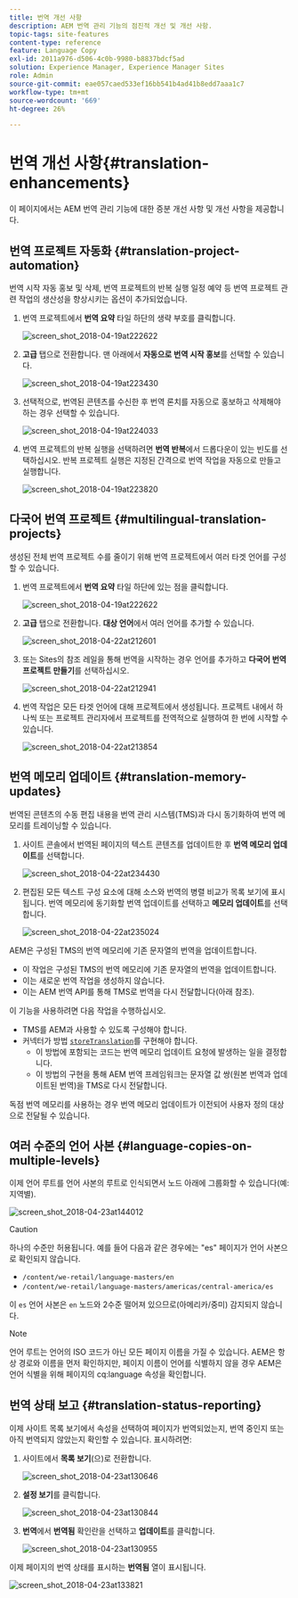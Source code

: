 ```yaml
---
title: 번역 개선 사항
description: AEM 번역 관리 기능의 점진적 개선 및 개선 사항.
topic-tags: site-features
content-type: reference
feature: Language Copy
exl-id: 2011a976-d506-4c0b-9980-b8837bdcf5ad
solution: Experience Manager, Experience Manager Sites
role: Admin
source-git-commit: eae057caed533ef16bb541b4ad41b8edd7aaa1c7
workflow-type: tm+mt
source-wordcount: '669'
ht-degree: 26%

---
```


# 번역 개선 사항{#translation-enhancements}

이 페이지에서는 AEM 번역 관리 기능에 대한 증분 개선 사항 및 개선 사항을 제공합니다.

## 번역 프로젝트 자동화 {#translation-project-automation}

번역 시작 자동 홍보 및 삭제, 번역 프로젝트의 반복 실행 일정 예약 등 번역 프로젝트 관련 작업의 생산성을 향상시키는 옵션이 추가되었습니다.

1. 번역 프로젝트에서 **번역 요약** 타일 하단의 생략 부호를 클릭합니다.

   ![screen_shot_2018-04-19at222622](assets/screen_shot_2018-04-19at222622.jpg)

1. **고급** 탭으로 전환합니다. 맨 아래에서 **자동으로 번역 시작 홍보**&#x200B;를 선택할 수 있습니다.

   ![screen_shot_2018-04-19at223430](assets/screen_shot_2018-04-19at223430.jpg)

1. 선택적으로, 번역된 콘텐츠를 수신한 후 번역 론치를 자동으로 홍보하고 삭제해야 하는 경우 선택할 수 있습니다.

   ![screen_shot_2018-04-19at224033](assets/screen_shot_2018-04-19at224033.jpg)

1. 번역 프로젝트의 반복 실행을 선택하려면 **번역 반복**&#x200B;에서 드롭다운이 있는 빈도를 선택하십시오. 반복 프로젝트 실행은 지정된 간격으로 번역 작업을 자동으로 만들고 실행합니다.

   ![screen_shot_2018-04-19at223820](assets/screen_shot_2018-04-19at223820.jpg)

## 다국어 번역 프로젝트 {#multilingual-translation-projects}

생성된 전체 번역 프로젝트 수를 줄이기 위해 번역 프로젝트에서 여러 타겟 언어를 구성할 수 있습니다.

1. 번역 프로젝트에서 **번역 요약** 타일 하단에 있는 점을 클릭합니다.

   ![screen_shot_2018-04-19at222622](assets/screen_shot_2018-04-19at222622.jpg)

1. **고급** 탭으로 전환합니다. **대상 언어**&#x200B;에서 여러 언어를 추가할 수 있습니다.

   ![screen_shot_2018-04-22at212601](assets/screen_shot_2018-04-22at212601.jpg)

1. 또는 Sites의 참조 레일을 통해 번역을 시작하는 경우 언어를 추가하고 **다국어 번역 프로젝트 만들기**&#x200B;를 선택하십시오.

   ![screen_shot_2018-04-22at212941](assets/screen_shot_2018-04-22at212941.jpg)

1. 번역 작업은 모든 타겟 언어에 대해 프로젝트에서 생성됩니다. 프로젝트 내에서 하나씩 또는 프로젝트 관리자에서 프로젝트를 전역적으로 실행하여 한 번에 시작할 수 있습니다.

   ![screen_shot_2018-04-22at213854](assets/screen_shot_2018-04-22at213854.jpg)

## 번역 메모리 업데이트 {#translation-memory-updates}

번역된 콘텐츠의 수동 편집 내용을 번역 관리 시스템(TMS)과 다시 동기화하여 번역 메모리를 트레이닝할 수 있습니다.

1. 사이트 콘솔에서 번역된 페이지의 텍스트 콘텐츠를 업데이트한 후 **번역 메모리 업데이트**&#x200B;를 선택합니다.

   ![screen_shot_2018-04-22at234430](assets/screen_shot_2018-04-22at234430.jpg)

1. 편집된 모든 텍스트 구성 요소에 대해 소스와 번역의 병렬 비교가 목록 보기에 표시됩니다. 번역 메모리에 동기화할 번역 업데이트를 선택하고 **메모리 업데이트**&#x200B;를 선택합니다.

   ![screen_shot_2018-04-22at235024](assets/screen_shot_2018-04-22at235024.jpg)

AEM은 구성된 TMS의 번역 메모리에 기존 문자열의 번역을 업데이트합니다.

* 이 작업은 구성된 TMS의 번역 메모리에 기존 문자열의 번역을 업데이트합니다.
* 이는 새로운 번역 작업을 생성하지 않습니다.
* 이는 AEM 번역 API를 통해 TMS로 번역을 다시 전달합니다(아래 참조).

이 기능을 사용하려면 다음 작업을 수행하십시오.

* TMS를 AEM과 사용할 수 있도록 구성해야 합니다.
* 커넥터가 방법 [`storeTranslation`](https://developer.adobe.com/experience-manager/reference-materials/cloud-service/javadoc/com/adobe/granite/translation/api/TranslationService.html)를 구현해야 합니다.
   * 이 방법에 포함되는 코드는 번역 메모리 업데이트 요청에 발생하는 일을 결정합니다.
   * 이 방법의 구현을 통해 AEM 번역 프레임워크는 문자열 값 쌍(원본 번역과 업데이트된 번역)을 TMS로 다시 전달합니다.

독점 번역 메모리를 사용하는 경우 번역 메모리 업데이트가 이전되어 사용자 정의 대상으로 전달될 수 있습니다.

## 여러 수준의 언어 사본 {#language-copies-on-multiple-levels}

이제 언어 루트를 언어 사본의 루트로 인식되면서 노드 아래에 그룹화할 수 있습니다(예: 지역별).

![screen_shot_2018-04-23at144012](assets/screen_shot_2018-04-23at144012.jpg)

>[!CAUTION]
>
>하나의 수준만 허용됩니다. 예를 들어 다음과 같은 경우에는 &quot;es&quot; 페이지가 언어 사본으로 확인되지 않습니다.
>
>* `/content/we-retail/language-masters/en`
>* `/content/we-retail/language-masters/americas/central-america/es`
>
>이 `es` 언어 사본은 `en` 노드와 2수준 떨어져 있으므로(아메리카/중미) 감지되지 않습니다.

>[!NOTE]
>
>언어 루트는 언어의 ISO 코드가 아닌 모든 페이지 이름을 가질 수 있습니다. AEM은 항상 경로와 이름을 먼저 확인하지만, 페이지 이름이 언어를 식별하지 않을 경우 AEM은 언어 식별을 위해 페이지의 cq:language 속성을 확인합니다.

## 번역 상태 보고 {#translation-status-reporting}

이제 사이트 목록 보기에서 속성을 선택하여 페이지가 번역되었는지, 번역 중인지 또는 아직 번역되지 않았는지 확인할 수 있습니다. 표시하려면:

1. 사이트에서 **목록 보기**(으)로 전환합니다.

   ![screen_shot_2018-04-23at130646](assets/screen_shot_2018-04-23at130646.jpg)

1. **설정 보기**&#x200B;를 클릭합니다.

   ![screen_shot_2018-04-23at130844](assets/screen_shot_2018-04-23at130844.jpg)

1. **번역**&#x200B;에서 **번역됨** 확인란을 선택하고 **업데이트**&#x200B;를 클릭합니다.

   ![screen_shot_2018-04-23at130955](assets/screen_shot_2018-04-23at130955.jpg)

이제 페이지의 번역 상태를 표시하는 **번역됨** 열이 표시됩니다.

![screen_shot_2018-04-23at133821](assets/screen_shot_2018-04-23at133821.jpg)
